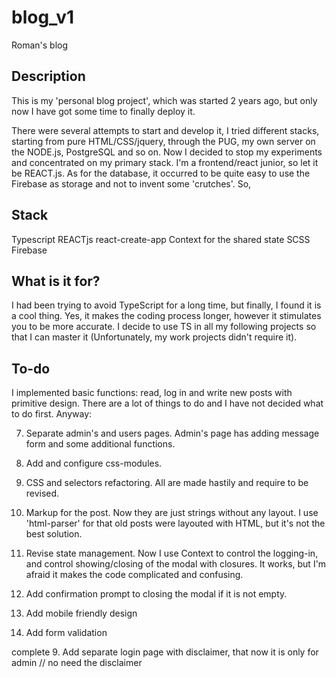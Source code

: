 # blog_v1

Roman's blog

## Description

This is my 'personal blog project', which was started 2 years ago, but only now
I have got some time to finally deploy it.

There were several attempts to start and develop it, I tried different stacks,
starting from pure HTML/CSS/jquery, through the PUG, my own server on the
NODE.js, PostgreSQL and so on. Now I decided to stop my experiments and
concentrated on my primary stack. I'm a frontend/react junior, so let it be
REACT.js. As for the database, it occurred to be quite easy to use the Firebase
as storage and not to invent some 'crutches'. So,

## Stack

Typescript REACTjs react-create-app Context for the shared state SCSS Firebase

## What is it for?

I had been trying to avoid TypeScript for a long time, but finally, I found it
is a cool thing. Yes, it makes the coding process longer, however it stimulates
you to be more accurate. I decide to use TS in all my following projects so that
I can master it (Unfortunately, my work projects didn't require it).

## To-do

I implemented basic functions: read, log in and write new posts with primitive
design. There are a lot of things to do and I have not decided what to do first.
Anyway:

7. Separate admin's and users pages. Admin's page has adding message form and
   some additional functions.

8. Add and configure css-modules.

9. CSS and selectors refactoring. All are made hastily and require to be
   revised.
10. Markup for the post. Now they are just strings without any layout. I use
    'html-parser' for that old posts were layouted with HTML, but it's not the
    best solution.
11. Revise state management. Now I use Context to control the logging-in, and
    control showing/closing of the modal with closures. It works, but I'm afraid
    it makes the code complicated and confusing.

12. Add confirmation prompt to closing the modal if it is not empty.

13. Add mobile friendly design

14. Add form validation

complete 9. Add separate login page with disclaimer, that now it is only for
admin // no need the disclaimer
